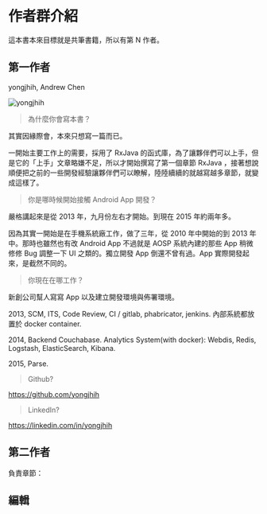 # 作者群介紹

這本書本來目標就是共筆書籍，所以有第 N 作者。

## 第一作者

yongjhih, Andrew Chen

![yongjhih](https://avatars3.githubusercontent.com/u/213736?v=3&s=160)

> 為什麼你會寫本書？

其實因緣際會，本來只想寫一篇而已。

一開始主要工作上的需要，採用了 RxJava 的函式庫，為了讓夥伴們可以上手，但是它的「上手」文章略嫌不足，所以才開始撰寫了第一個章節 RxJava ，接著想說順便把之前的一些開發經驗讓夥伴們可以瞭解，陸陸續續的就越寫越多章節，就變成這樣了。

> 你是哪時候開始接觸 Android App 開發？

嚴格講起來是從 2013 年，九月份左右才開始。到現在 2015 年約兩年多。

因為其實一開始是在手機系統廠工作，做了三年，從 2010 年中開始的到 2013 年中。那時也雖然也有改 Android App 不過就是 AOSP 系統內建的那些 App 稍微修修 Bug 調整一下 UI 之類的。獨立開發 App 倒還不曾有過。App 實際開發起來，是截然不同的。

> 你現在在哪工作？

新創公司幫人寫寫 App 以及建立開發環境與佈署環境。

2013, SCM, ITS, Code Review, CI / gitlab, phabricator, jenkins. 內部系統都放置於 docker container.

2014, Backend Couchabase. Analytics System(with docker): Webdis, Redis, Logstash, ElasticSearch, Kibana.

2015, Parse.

> Github?

https://github.com/yongjhih

> LinkedIn?

https://linkedin.com/in/yongjhih

## 第二作者

負責章節：



## 編輯
